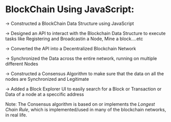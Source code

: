 # BlockChain Using JavaScript:

-> Constructed a BlockChain Data Structure using JavaScript

-> Designed an API to interact with the Blockchain Data Structure to execute tasks like Registering and Broadcastin a Node, Mine a block....etc

-> Converted the API into a Decentralized Blockchain Network

-> Synchronized the Data across the entire network, running on multiple different Nodes

-> Constructed a Consensus Algorithm to make sure that the data on all the nodes are Synchronized and Legitimate

-> Added a Block Explorer UI to easily search for a Block or Transaction or Data of a  node at a speccific address

Note: The Consensus algorithm is based on or implements the *Longest Chain Rule*, which is implemented/used in many of the blockchain networks, in real life.
